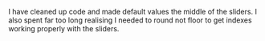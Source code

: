 
I have cleaned up code and made default values the middle of the sliders. I also spent far too long realising I needed to round not floor to get indexes working properly with the sliders.  